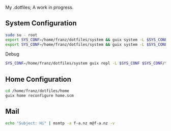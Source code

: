 My .dotfiles; A work in progress.

## System Configuration

```bash
sudo su - root
export SYS_CONF=/home/franz/dotfiles/system && guix system -L $SYS_CONF reconfigure $SYS_CONF/thinkpad.scm
export SYS_CONF=/home/franz/dotfiles/system && guix system -L $SYS_CONF reconfigure $SYS_CONF/framework.scm
```

Debug

```bash
SYS_CONF=/home/franz/dotfiles/system guix repl -L $SYS_CONF $SYS_CONF/thinkpad.scm
```

## Home Configuration

```bash
cd /home/franz/dotfiles/home
guix home reconfigure home.scm
```

## Mail

```bash
echo "Subject: Hi" | msmtp -a f-a.nz m@f-a.nz -v
```